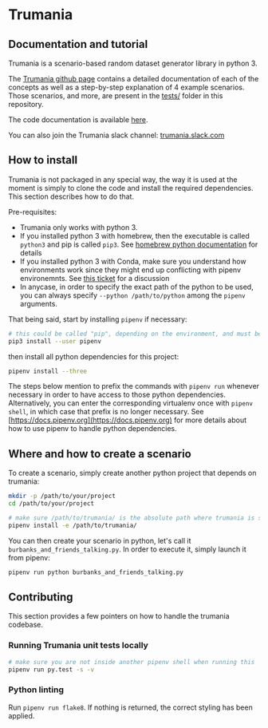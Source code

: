 # Trumania

## Documentation and tutorial

Trumania is a scenario-based random dataset generator library in python 3. 

The [Trumania github page](http://realimpactanalytics.github.io/trumania/) contains 
a detailed documentation of each of the concepts as well as a step-by-step explanation of 4 example scenarios. Those scenarios, and more, are present in the [tests/](tests/) folder in this repository.

The code documentation is available [here](http://realimpactanalytics.github.io/trumania/py-modindex.html).

You can also join the Trumania slack channel: [trumania.slack.com](https://trumania.slack.com)

## How to install 

Trumania is not packaged in any special way, the way it is used at the moment is simply to clone the code and install the required dependencies. This section describes how to do that.

Pre-requisites: 

- Trumania only works with python 3. 
- If you installed python 3 with homebrew, then the executable is called `python3` and pip is called `pip3`. See [homebrew python documentation](https://docs.brew.sh/Homebrew-and-Python.html) for details
- If you installed python 3 with Conda, make sure you understand how environments work since they might end up conflicting with pipenv environemnts. See [this ticket](https://github.com/pypa/pipenv/issues/699) for a discussion
- In anycase, in order to specify the exact path of the python to be used, you can always specify `--python /path/to/python` among the `pipenv` arguments. 

That being said, start by installing `pipenv` if necessary: 

```sh
# this could be called "pip", depending on the environment, and must be linked to python 3
pip3 install --user pipenv
```

then install all python dependencies for this project: 

```sh
pipenv install --three
```

The steps below mention to prefix the commands with `pipenv run` whenever necessary in order to have access to those python dependencies. Alternatively, you can enter the corresponding virtualenv once with `pipenv shell`, in which case that prefix is no longer necessary. See [https://docs.pipenv.org](https://docs.pipenv.org) for more details about how to use pipenv to handle python dependencies. 


## Where and how to create a scenario

To create a scenario, simply create another python project that depends on trumania: 

```sh
mkdir -p /path/to/your/project
cd /path/to/your/project

# make sure /path/to/trumania/ is the absolute path where trumania is stored
pipenv install -e /path/to/trumania/
```

You can then create your scenario in python, let's call it `burbanks_and_friends_talking.py`.  In order to execute it, simply launch it from pipenv: 

```sh
pipenv run python burbanks_and_friends_talking.py  
```

## Contributing

This section provides a few pointers on how to handle the trumania codebase.

### Running Trumania unit tests locally

```sh
# make sure you are not inside another pipenv shell when running this
pipenv run py.test -s -v
```

### Python linting
Run `pipenv run flake8`. If nothing is returned, the correct styling has been applied.
